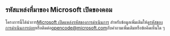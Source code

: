 ## <a name="microsoft-open-source-code-of-conduct"></a>รหัสแหล่งที่มาของ Microsoft เปิดของคอม
โครงการนี้ได้นำการ[Microsoft เปิดแหล่งรหัสของการดำเนินการ](https://opensource.microsoft.com/codeofconduct/) สำหรับข้อมูลเพิ่มเติมให้ดู[รหัสของการดำเนินการบ่อย](https://opensource.microsoft.com/codeofconduct/faq/)หรือติดต่อ[opencode@microsoft.com](mailto:opencode@microsoft.com)กับคำถามเพิ่มเติมหรือข้อคิดเห็นใด ๆ
